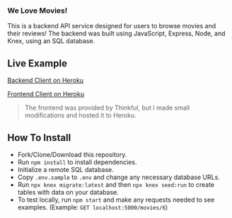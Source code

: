 ### We Love Movies!
This is a backend API service designed for users to browse movies and their reviews!
The backend was built using JavaScript, Express, Node, and Knex, using an SQL database.

## Live Example
[Backend Client on Heroku](https://dl-movies-backend.herokuapp.com/)

[Frontend Client on Heroku](https://dl-movies-frontend.herokuapp.com/)
> The frontend was provided by Thinkful, but I made small modifications and hosted it to Heroku.

## How To Install
- Fork/Clone/Download this repository.
- Run `npm install` to install dependencies.
- Initialize a remote SQL database.
- Copy `.env.sample` to `.env` and change any necessary database URLs.
- Run `npx knex migrate:latest` and then `npx knex seed:run` to create tables with data on your database.
- To test locally, run `npm start` and make any requests needed to see examples. (Example: `GET localhost:5000/movies/6`)